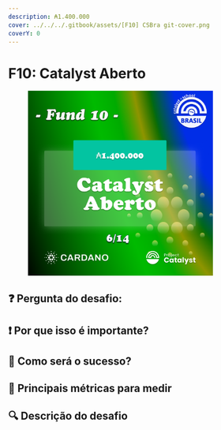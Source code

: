 ```yaml
---
description: ₳1.400.000
cover: ../../../.gitbook/assets/[F10] CSBra git-cover.png
coverY: 0
---
```


# F10: Catalyst Aberto

<div align="left">

<figure><img src="../../../.gitbook/assets/Frame 17.png" alt="" width="375"><figcaption></figcaption></figure>

</div>

## ❓ Pergunta do desafio:

> ###

## ❗ Por que isso é importante?

> ###

## 🚀 Como será o sucesso?

> ###

## 📏 Principais métricas para medir

> ###

## 🔍 Descrição do desafio
